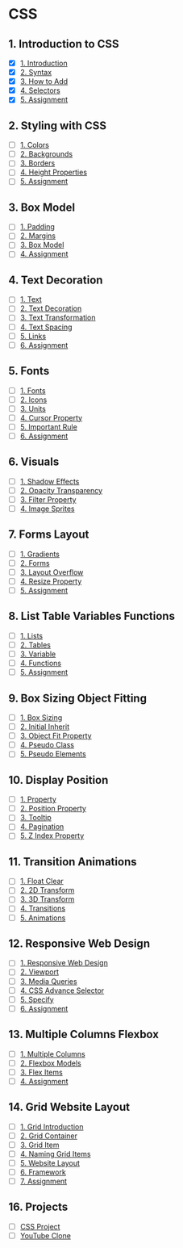 # CSS

## 1. Introduction to CSS

- [x] [1. Introduction](./01_introduction-to-css/01_intro/README.md)
- [x] [2. Syntax](01-introduction-to-css/02_syntax)
- [x] [3. How to Add](01-introduction-to-css/03_how-to-add)
- [x] [4. Selectors](01-introduction-to-css/04_selectors)
- [x] [5. Assignment](01-introduction-to-css/05_assignment)

## 2. Styling with CSS

- [ ] [1. Colors](02-styling-with-css/01_colors)
- [ ] [2. Backgrounds](02-styling-with-css/02_backgrounds)
- [ ] [3. Borders](02-styling-with-css/03_borders)
- [ ] [4. Height Properties](02-styling-with-css/04_height_properties)
- [ ] [5. Assignment](02-styling-with-css/05_assignment)

## 3. Box Model

- [ ] [1. Padding](03-box-model/01_padding)
- [ ] [2. Margins](03-box-model/02_margins)
- [ ] [3. Box Model](03-box-model/03_box-model)
- [ ] [4. Assignment](03-box-model/04_assignment)

## 4. Text Decoration

- [ ] [1. Text](04-text-decoration/01_text)
- [ ] [2. Text Decoration](04-text-decoration/02_text-decoration)
- [ ] [3. Text Transformation](04-text-decoration/03_text-transformation)
- [ ] [4. Text Spacing](04-text-decoration/04_text-spacing)
- [ ] [5. Links](04-text-decoration/05_links)
- [ ] [6. Assignment](04-text-decoration/06_assignment)

## 5. Fonts

- [ ] [1. Fonts](05-fonts/01_fonts)
- [ ] [2. Icons](05-fonts/02_icons)
- [ ] [3. Units](05-fonts/03_units)
- [ ] [4. Cursor Property](05-fonts/04_cursor-property)
- [ ] [5. Important Rule](05-fonts/05_important-rule)
- [ ] [6. Assignment](05-fonts/06_assignment)

## 6. Visuals

- [ ] [1. Shadow Effects](06-visuals/01_shadow-effects)
- [ ] [2. Opacity Transparency](06-visuals/02_opacity-transparency)
- [ ] [3. Filter Property](06-visuals/03_filter-property)
- [ ] [4. Image Sprites](06-visuals/04_image-sprites)

## 7. Forms Layout

- [ ] [1. Gradients](07-forms-Layout/01_gradients)
- [ ] [2. Forms](07-forms-Layout/02_forms)
- [ ] [3. Layout Overflow](07-forms-Layout/03_layout-overflow)
- [ ] [4. Resize Property](07-forms-Layout/04_resize-property)
- [ ] [5. Assignment](07-forms-Layout/05_assignment)

## 8. List Table Variables Functions

- [ ] [1. Lists](08-list-table-variables-functions/01_lists)
- [ ] [2. Tables](08-list-table-variables-functions/02_tables)
- [ ] [3. Variable](08-list-table-variables-functions/03_variable)
- [ ] [4. Functions](08-list-table-variables-functions/04_functions)
- [ ] [5. Assignment](08-list-table-variables-functions/05_assignment)

## 9. Box Sizing Object Fitting

- [ ] [1. Box Sizing](09-box-sizing_object-fitting/01_box-sizing)
- [ ] [2. Initial Inherit](09-box-sizing_object-fitting/02_initial-inherit)
- [ ] [3. Object Fit Property](09-box-sizing_object-fitting/03_object-fit-property)
- [ ] [4. Pseudo Class](09-box-sizing_object-fitting/04_pseudo-class)
- [ ] [5. Pseudo Elements](09-box-sizing_object-fitting/05_pseudo-elements)

## 10. Display Position

- [ ] [1. Property](10-display-position/01_property)
- [ ] [2. Position Property](10-display-position/02_position-property)
- [ ] [3. Tooltip](10-display-position/03_tooltip)
- [ ] [4. Pagination](10-display-position/04_pagination)
- [ ] [5. Z Index Property](10-display-position/05_z-index-property)

## 11. Transition Animations

- [ ] [1. Float Clear](11-transition-animations/01_float-clear)
- [ ] [2. 2D Transform](11-transition-animations/02_2D-transform)
- [ ] [3. 3D Transform](11-transition-animations/03_3D-transform)
- [ ] [4. Transitions](11-transition-animations/04_transitions)
- [ ] [5. Animations](11-transition-animations/05_animations)

## 12. Responsive Web Design

- [ ] [1. Responsive Web Design](12-responsive-web-design/01_responsive-web-desing)
- [ ] [2. Viewport](12-responsive-web-design/02_viewport)
- [ ] [3. Media Queries](12-responsive-web-design/03_media-queries)
- [ ] [4. CSS Advance Selector](12-responsive-web-design/04_css-advance-selector)
- [ ] [5. Specify](12-responsive-web-design/05_specifiy)
- [ ] [6. Assignment](12-responsive-web-design/06_assignment)

## 13. Multiple Columns Flexbox

- [ ] [1. Multiple Columns](13-multiple-columns-flexbox/01_multiple-columns)
- [ ] [2. Flexbox Models](13-multiple-columns-flexbox/02_flexbox-models)
- [ ] [3. Flex Items](13-multiple-columns-flexbox/03_flex-items)
- [ ] [4. Assignment](13-multiple-columns-flexbox/04_assignment)

## 14. Grid Website Layout

- [ ] [1. Grid Introduction](14-grid-website-layout/01_grid-introduction)
- [ ] [2. Grid Container](14-grid-website-layout/02_grid-container)
- [ ] [3. Grid Item](14-grid-website-layout/03_grid-item)
- [ ] [4. Naming Grid Items](14-grid-website-layout/04_naming-grid-items)
- [ ] [5. Website Layout](14-grid-website-layout/05_webseite-layout)
- [ ] [6. Framework](14-grid-website-layout/06_framework)
- [ ] [7. Assignment](14-grid-website-layout/07_assignment)

## 16. Projects

- [ ] [CSS Project](16-projects/website)
- [ ] [YouTube Clone](16-projects/youtube-clone)
